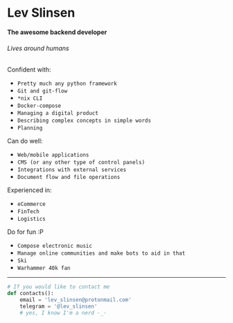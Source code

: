 # Lev Slinsen

**The awesome backend developer**

###### Lives around humans

Confident with:<br/>
* `Pretty much any python framework`<br/>
* `Git and git-flow`<br/>
* `*nix CLI`<br/>
* `Docker-compose`<br/>
* `Managing a digital product`<br/>
* `Describing complex concepts in simple words`<br/>
* `Planning`<br/>

Can do well:<br/>
* `Web/mobile applications`<br/>
* `CMS (or any other type of control panels)`<br/>
* `Integrations with external services`<br/>
* `Document flow and file operations`<br/>

Experienced in:<br/>
* `eCommerce`<br/>
* `FinTech`<br/>
* `Logistics`<br/>

Do for fun :P<br/>
* `Compose electronic music`<br/>
* `Manage online communities and make bots to aid in that`<br/>
* `Ski`<br/>
* `Warhammer 40k fan`<br/>
<hr/>

```python
# If you would like to contact me
def contacts():
    email = 'lev_slinsen@protonmail.com'
    telegram = '@lev_slinsen'
    # yes, I know I'm a nerd -_-
```
